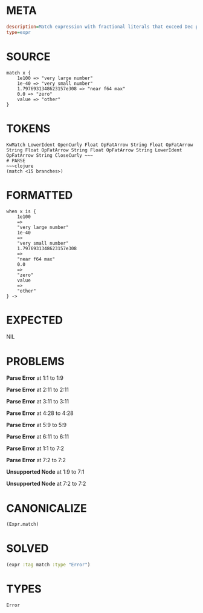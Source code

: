 # META
~~~ini
description=Match expression with fractional literals that exceed Dec precision
type=expr
~~~
# SOURCE
~~~roc
match x {
    1e100 => "very large number"
    1e-40 => "very small number"
    1.7976931348623157e308 => "near f64 max"
    0.0 => "zero"
    value => "other"
}
~~~
# TOKENS
~~~text
KwMatch LowerIdent OpenCurly Float OpFatArrow String Float OpFatArrow String Float OpFatArrow String Float OpFatArrow String LowerIdent OpFatArrow String CloseCurly ~~~
# PARSE
~~~clojure
(match <15 branches>)
~~~
# FORMATTED
~~~roc
when x is {
	1e100
	=>
	"very large number"
	1e-40
	=>
	"very small number"
	1.7976931348623157e308
	=>
	"near f64 max"
	0.0
	=>
	"zero"
	value
	=>
	"other"
} -> 
~~~
# EXPECTED
NIL
# PROBLEMS
**Parse Error**
at 1:1 to 1:9

**Parse Error**
at 2:11 to 2:11

**Parse Error**
at 3:11 to 3:11

**Parse Error**
at 4:28 to 4:28

**Parse Error**
at 5:9 to 5:9

**Parse Error**
at 6:11 to 6:11

**Parse Error**
at 1:1 to 7:2

**Parse Error**
at 7:2 to 7:2

**Unsupported Node**
at 1:9 to 7:1

**Unsupported Node**
at 7:2 to 7:2

# CANONICALIZE
~~~clojure
(Expr.match)
~~~
# SOLVED
~~~clojure
(expr :tag match :type "Error")
~~~
# TYPES
~~~roc
Error
~~~
